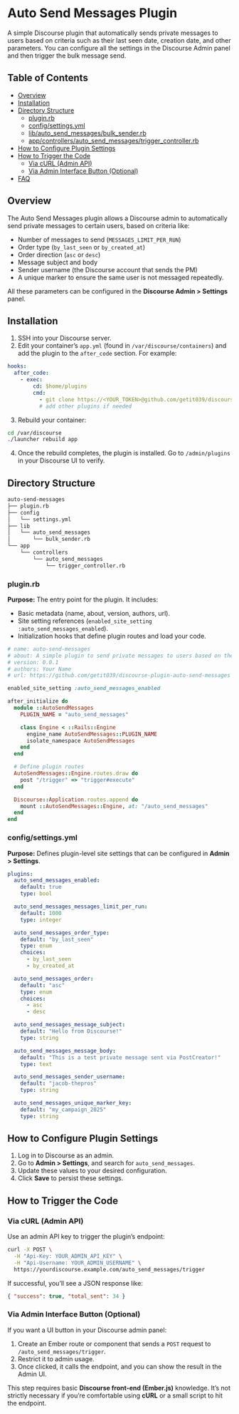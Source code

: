 # Auto Send Messages Plugin

A simple Discourse plugin that automatically sends private messages to users based on criteria such as their last seen date, creation date, and other parameters. You can configure all the settings in the Discourse Admin panel and then trigger the bulk message send.

## Table of Contents
- [Overview](#overview)
- [Installation](#installation)
- [Directory Structure](#directory-structure)
  - [plugin.rb](#pluginrb)
  - [config/settings.yml](#configsettingsyml)
  - [lib/auto_send_messages/bulk_sender.rb](#libauto_send_messagesbulk_senderrb)
  - [app/controllers/auto_send_messages/trigger_controller.rb](#appcontrollersauto_send_messagestrigger_controllerrb)
- [How to Configure Plugin Settings](#how-to-configure-plugin-settings)
- [How to Trigger the Code](#how-to-trigger-the-code)
  - [Via cURL (Admin API)](#via-curl-admin-api)
  - [Via Admin Interface Button (Optional)](#via-admin-interface-button-optional)
- [FAQ](#faq)

## Overview

The Auto Send Messages plugin allows a Discourse admin to automatically send private messages to certain users, based on criteria like:

- Number of messages to send (`MESSAGES_LIMIT_PER_RUN`)
- Order type (`by_last_seen` or `by_created_at`)
- Order direction (`asc` or `desc`)
- Message subject and body
- Sender username (the Discourse account that sends the PM)
- A unique marker to ensure the same user is not messaged repeatedly.

All these parameters can be configured in the **Discourse Admin > Settings** panel.

## Installation

1. SSH into your Discourse server.
2. Edit your container’s `app.yml` (found in `/var/discourse/containers`) and add the plugin to the `after_code` section. For example:

```yaml
hooks:
  after_code:
    - exec:
        cd: $home/plugins
        cmd:
          - git clone https://<YOUR_TOKEN>@github.com/getit039/discourse-plugin-auto-send-messages.git
          # add other plugins if needed
```

3. Rebuild your container:

```bash
cd /var/discourse
./launcher rebuild app
```

4. Once the rebuild completes, the plugin is installed. Go to `/admin/plugins` in your Discourse UI to verify.

## Directory Structure

```bash
auto-send-messages
├── plugin.rb
├── config
│   └── settings.yml
├── lib
│   └── auto_send_messages
│       └── bulk_sender.rb
└── app
    └── controllers
        └── auto_send_messages
            └── trigger_controller.rb
```

### plugin.rb

**Purpose:** The entry point for the plugin. It includes:

- Basic metadata (name, about, version, authors, url).
- Site setting references (`enabled_site_setting :auto_send_messages_enabled`).
- Initialization hooks that define plugin routes and load your code.

```ruby
# name: auto-send-messages
# about: A simple plugin to send private messages to users based on the last_seen or created_at date
# version: 0.0.1
# authors: Your Name
# url: https://github.com/getit039/discourse-plugin-auto-send-messages

enabled_site_setting :auto_send_messages_enabled

after_initialize do
  module ::AutoSendMessages
    PLUGIN_NAME = "auto_send_messages"

    class Engine < ::Rails::Engine
      engine_name AutoSendMessages::PLUGIN_NAME
      isolate_namespace AutoSendMessages
    end
  end

  # Define plugin routes
  AutoSendMessages::Engine.routes.draw do
    post "/trigger" => "trigger#execute"
  end

  Discourse::Application.routes.append do
    mount ::AutoSendMessages::Engine, at: "/auto_send_messages"
  end
end
```

### config/settings.yml

**Purpose:** Defines plugin-level site settings that can be configured in **Admin > Settings**.

```yaml
plugins:
  auto_send_messages_enabled:
    default: true
    type: bool

  auto_send_messages_messages_limit_per_run:
    default: 1000
    type: integer

  auto_send_messages_order_type:
    default: "by_last_seen"
    type: enum
    choices:
      - by_last_seen
      - by_created_at

  auto_send_messages_order:
    default: "asc"
    type: enum
    choices:
      - asc
      - desc

  auto_send_messages_message_subject:
    default: "Hello from Discourse!"
    type: string

  auto_send_messages_message_body:
    default: "This is a test private message sent via PostCreator!"
    type: text

  auto_send_messages_sender_username:
    default: "jacob-thepros"
    type: string

  auto_send_messages_unique_marker_key:
    default: "my_campaign_2025"
    type: string
```

## How to Configure Plugin Settings

1. Log in to Discourse as an admin.
2. Go to **Admin > Settings**, and search for `auto_send_messages`.
3. Update these values to your desired configuration.
4. Click **Save** to persist these settings.

## How to Trigger the Code

### Via cURL (Admin API)

Use an admin API key to trigger the plugin’s endpoint:

```bash
curl -X POST \
  -H "Api-Key: YOUR_ADMIN_API_KEY" \
  -H "Api-Username: YOUR_ADMIN_USERNAME" \
  https://yourdiscourse.example.com/auto_send_messages/trigger
```

If successful, you’ll see a JSON response like:

```json
{ "success": true, "total_sent": 34 }
```

### Via Admin Interface Button (Optional)

If you want a UI button in your Discourse admin panel:

1. Create an Ember route or component that sends a `POST` request to `/auto_send_messages/trigger`.
2. Restrict it to admin usage.
3. Once clicked, it calls the endpoint, and you can show the result in the Admin UI.

This step requires basic **Discourse front-end (Ember.js)** knowledge. It’s not strictly necessary if you’re comfortable using **cURL** or a small script to hit the endpoint.
